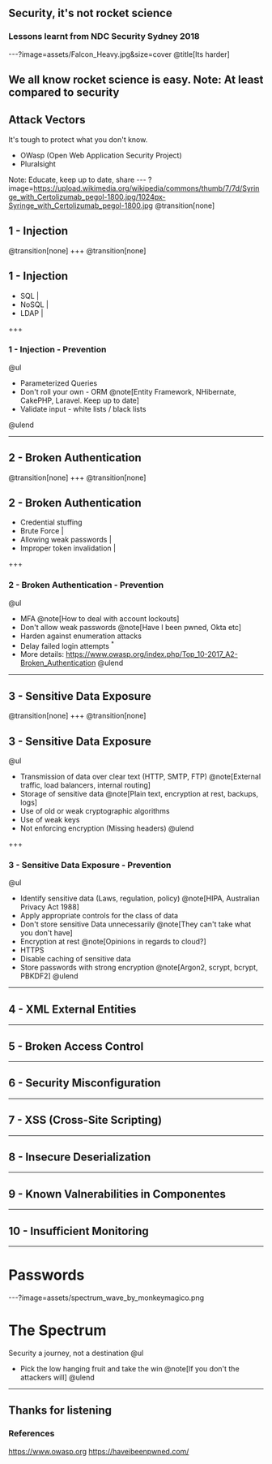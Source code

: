 ## Security, it's not rocket science
### Lessons learnt from NDC Security Sydney 2018

---?image=assets/Falcon_Heavy.jpg&size=cover
@title[Its harder]

We all know rocket science is easy.
Note:
At least compared to security
---
## Attack Vectors
It's tough to protect what you don't know.
- OWasp (Open Web Application Security Project)
- Pluralsight

Note:
Educate, keep up to date, share
--- ?image=https://upload.wikimedia.org/wikipedia/commons/thumb/7/7d/Syringe_with_Certolizumab_pegol-1800.jpg/1024px-Syringe_with_Certolizumab_pegol-1800.jpg
@transition[none]

## 1 - Injection

@transition[none]
+++
@transition[none]

## 1 - Injection

* SQL |
* NoSQL |
* LDAP |

+++

### 1 - Injection - Prevention

@ul

* Parameterized Queries
* Don't roll your own - ORM @note[Entity Framework, NHibernate, CakePHP, Laravel. Keep up to date]
* Validate input - white lists / black lists

@ulend

---

## 2 - Broken Authentication

@transition[none]
+++
@transition[none]

## 2 - Broken Authentication

* Credential stuffing
* Brute Force |
* Allowing weak passwords |
* Improper token invalidation |

+++

### 2 - Broken Authentication - Prevention

@ul

* MFA @note[How to deal with account lockouts]
* Don't allow weak passwords @note[Have I been pwned, Okta etc]
* Harden against enumeration attacks
* Delay failed login attempts <sup>*</sup>
* More details: https://www.owasp.org/index.php/Top_10-2017_A2-Broken_Authentication
@ulend

---

## 3 - Sensitive Data Exposure

@transition[none]
+++
@transition[none]

## 3 - Sensitive Data Exposure

@ul
* Transmission of data over clear text (HTTP, SMTP, FTP) @note[External traffic, load balancers, internal routing]
* Storage of sensitive data @note[Plain text, encryption at rest, backups, logs]
* Use of old or weak cryptographic algorithms
* Use of weak keys
* Not enforcing encryption (Missing headers)
@ulend

+++

### 3 - Sensitive Data Exposure - Prevention

@ul
* Identify sensitive data (Laws, regulation, policy) @note[HIPA, Australian Privacy Act 1988]
* Apply appropriate controls for the class of data
* Don't store sensitive Data unnecessarily @note[They can't take what you don't have]
* Encryption at rest @note[Opinions in regards to cloud?]
* HTTPS
* Disable caching of sensitive data
* Store passwords with strong encryption @note[Argon2, scrypt, bcrypt, PBKDF2]
@ulend
---

## 4 - XML External Entities

---

## 5 - Broken Access Control

---

## 6 - Security Misconfiguration

---

## 7 - XSS (Cross-Site Scripting)

---

## 8 - Insecure Deserialization

---

## 9 - Known Valnerabilities in Componentes

---

## 10 - Insufficient Monitoring

---
# Passwords

---?image=assets/spectrum_wave_by_monkeymagico.png

[comment]: # (Image found at https://monkeymagico.deviantart.com/art/Spectrum-Wave-133641157)

# The Spectrum
<span class="dark-background"><span>Security a journey, not a destination</span></span>
@ul
* Pick the low hanging fruit and take the win @note[If you don't the attackers will]
@ulend

---
## Thanks for listening

### References

https://www.owasp.org
https://haveibeenpwned.com/
